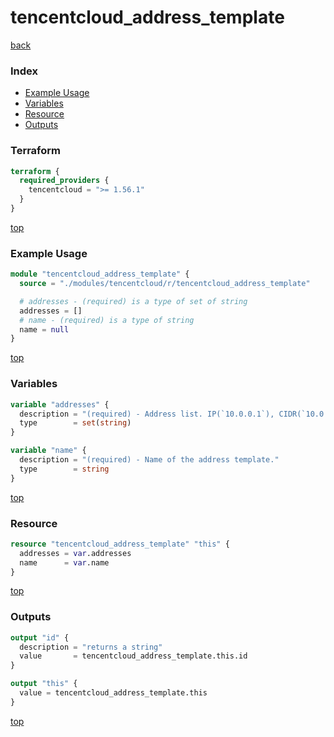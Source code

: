 # tencentcloud_address_template

[back](../tencentcloud.md)

### Index

- [Example Usage](#example-usage)
- [Variables](#variables)
- [Resource](#resource)
- [Outputs](#outputs)

### Terraform

```terraform
terraform {
  required_providers {
    tencentcloud = ">= 1.56.1"
  }
}
```

[top](#index)

### Example Usage

```terraform
module "tencentcloud_address_template" {
  source = "./modules/tencentcloud/r/tencentcloud_address_template"

  # addresses - (required) is a type of set of string
  addresses = []
  # name - (required) is a type of string
  name = null
}
```

[top](#index)

### Variables

```terraform
variable "addresses" {
  description = "(required) - Address list. IP(`10.0.0.1`), CIDR(`10.0.1.0/24`), IP range(`10.0.0.1-10.0.0.100`) format are supported."
  type        = set(string)
}

variable "name" {
  description = "(required) - Name of the address template."
  type        = string
}
```

[top](#index)

### Resource

```terraform
resource "tencentcloud_address_template" "this" {
  addresses = var.addresses
  name      = var.name
}
```

[top](#index)

### Outputs

```terraform
output "id" {
  description = "returns a string"
  value       = tencentcloud_address_template.this.id
}

output "this" {
  value = tencentcloud_address_template.this
}
```

[top](#index)